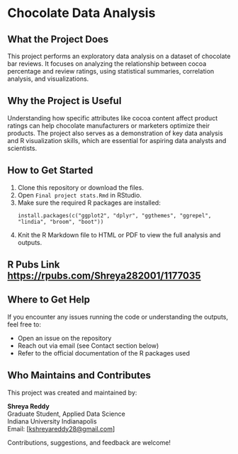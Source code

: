 # Chocolate Data Analysis

## What the Project Does
This project performs an exploratory data analysis on a dataset of chocolate bar reviews. It focuses on analyzing the relationship between cocoa percentage and review ratings, using statistical summaries, correlation analysis, and visualizations.

## Why the Project is Useful
Understanding how specific attributes like cocoa content affect product ratings can help chocolate manufacturers or marketers optimize their products. The project also serves as a demonstration of key data analysis and R visualization skills, which are essential for aspiring data analysts and scientists.

## How to Get Started
1. Clone this repository or download the files.
2. Open `Final project stats.Rmd` in RStudio.
3. Make sure the required R packages are installed:
   ```
   install.packages(c("ggplot2", "dplyr", "ggthemes", "ggrepel", "lindia", "broom", "boot"))
   ```
4. Knit the R Markdown file to HTML or PDF to view the full analysis and outputs.

## R Pubs Link https://rpubs.com/Shreya282001/1177035

## Where to Get Help
If you encounter any issues running the code or understanding the outputs, feel free to:
- Open an issue on the repository
- Reach out via email (see Contact section below)
- Refer to the official documentation of the R packages used

## Who Maintains and Contributes
This project was created and maintained by:

**Shreya Reddy**  
Graduate Student, Applied Data Science  
Indiana University Indianapolis  
Email: [kshreyareddy28@gmail.com] 

Contributions, suggestions, and feedback are welcome!

